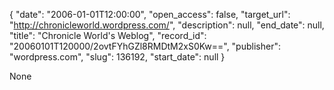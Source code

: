 {
  "date": "2006-01-01T12:00:00", 
  "open_access": false, 
  "target_url": "http://chronicleworld.wordpress.com/", 
  "description": null, 
  "end_date": null, 
  "title": "Chronicle World's Weblog", 
  "record_id": "20060101T120000/2ovtFYhGZl8RMDtM2xS0Kw==", 
  "publisher": "wordpress.com", 
  "slug": 136192, 
  "start_date": null
}

None
